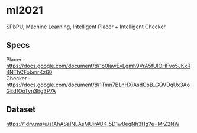 # ml2021
SPbPU, Machine Learning, Intelligent Placer + Intelligent Checker

## Specs
Placer - https://docs.google.com/document/d/1o0lawEvLgmh9VrA5fUlOHFvo5JKxR4NThCFobmrKz60   
Checker - https://docs.google.com/document/d/1Tmn7BLnHXiAsdCpB_GQVDqUx3AoGEdfOoTyn3Eg3P7A

## Dataset
https://1drv.ms/u/s!AhASaINLAsMUirAUK_5D1w8eqNh3Hg?e=MrZ2NW
